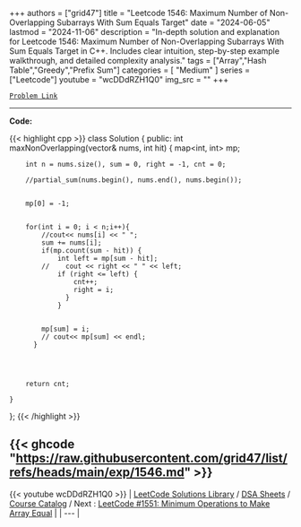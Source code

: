 
+++
authors = ["grid47"]
title = "Leetcode 1546: Maximum Number of Non-Overlapping Subarrays With Sum Equals Target"
date = "2024-06-05"
lastmod = "2024-11-06"
description = "In-depth solution and explanation for Leetcode 1546: Maximum Number of Non-Overlapping Subarrays With Sum Equals Target in C++. Includes clear intuition, step-by-step example walkthrough, and detailed complexity analysis."
tags = ["Array","Hash Table","Greedy","Prefix Sum"]
categories = [
    "Medium"
]
series = ["Leetcode"]
youtube = "wcDDdRZH1Q0"
img_src = ""
+++



[`Problem Link`](https://leetcode.com/problems/maximum-number-of-non-overlapping-subarrays-with-sum-equals-target/description/)

---
**Code:**

{{< highlight cpp >}}
class Solution {
public:
    int maxNonOverlapping(vector<int>& nums, int hit) {
        map<int, int> mp;
        
        int n = nums.size(), sum = 0, right = -1, cnt = 0;
        
        //partial_sum(nums.begin(), nums.end(), nums.begin());
        
        
        mp[0] = -1;
        
        
        for(int i = 0; i < n;i++){
            //cout<< nums[i] << " ";
            sum += nums[i];
            if(mp.count(sum - hit)) {
                int left = mp[sum - hit];
            //    cout << right << " " << left;
                if (right <= left) {
                    cnt++;
                    right = i;
                  }
                }


            mp[sum] = i;
            // cout<< mp[sum] << endl;
          }
            
            

        
        return cnt;
            
    }
};
{{< /highlight >}}

{{< ghcode "https://raw.githubusercontent.com/grid47/list/refs/heads/main/exp/1546.md" >}}
---
{{< youtube wcDDdRZH1Q0 >}}
| [LeetCode Solutions Library](https://grid47.xyz/leetcode/) / [DSA Sheets](https://grid47.xyz/sheets/) / [Course Catalog](https://grid47.xyz/courses/) / Next : [LeetCode #1551: Minimum Operations to Make Array Equal](https://grid47.xyz/leetcode/solution-1551-minimum-operations-to-make-array-equal/) |
| --- |
